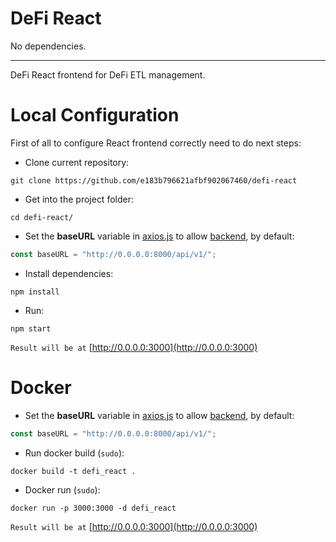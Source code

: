 # DeFi React
No dependencies.

---

DeFi React frontend for DeFi ETL management.

# Local Configuration

First of all to configure React frontend correctly need to do next steps:

- Clone current repository:
```
git clone https://github.com/e183b796621afbf902067460/defi-react
```

- Get into the project folder:
```
cd defi-react/
```

- Set the __baseURL__ variable in [axios.js](https://github.com/e183b796621afbf902067460/defi-react/blob/master/src/services/axios.js) to allow [backend](https://github.com/e183b796621afbf902067460/defi-fastapi), by default:
```js
const baseURL = "http://0.0.0.0:8000/api/v1/";
```

- Install dependencies:
```
npm install
```

- Run:
```
npm start
```
`Result will be at` [http://0.0.0.0:3000](http://0.0.0.0:3000)

# Docker
- Set the __baseURL__ variable in [axios.js](https://github.com/e183b796621afbf902067460/defi-react/blob/master/src/services/axios.js) to allow [backend](https://github.com/e183b796621afbf902067460/defi-fastapi), by default:
```js
const baseURL = "http://0.0.0.0:8000/api/v1/";
```

- Run docker build (`sudo`):
```
docker build -t defi_react .
```

- Docker run (`sudo`):
```
docker run -p 3000:3000 -d defi_react
```

`Result will be at` [http://0.0.0.0:3000](http://0.0.0.0:3000)
